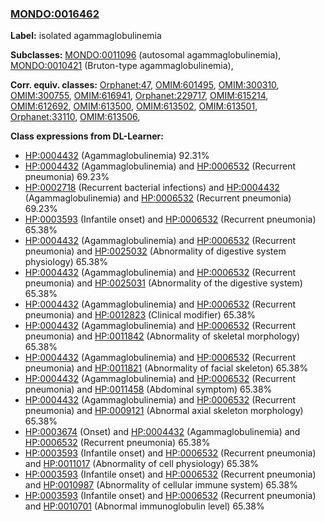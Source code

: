 
### [MONDO:0016462](http://purl.obolibrary.org/obo/MONDO_0016462)
**Label:** isolated agammaglobulinemia

**Subclasses:** [MONDO:0011096](http://purl.obolibrary.org/obo/MONDO_0011096) (autosomal agammaglobulinemia), [MONDO:0010421](http://purl.obolibrary.org/obo/MONDO_0010421) (Bruton-type agammaglobulinemia), 

**Corr. equiv. classes:** [Orphanet:47](http://www.orpha.net/ORDO/Orphanet_47), [OMIM:601495](http://purl.obolibrary.org/obo/OMIM_601495), [OMIM:300310](http://purl.obolibrary.org/obo/OMIM_300310), [OMIM:300755](http://purl.obolibrary.org/obo/OMIM_300755), [OMIM:616941](http://purl.obolibrary.org/obo/OMIM_616941), [Orphanet:229717](http://www.orpha.net/ORDO/Orphanet_229717), [OMIM:615214](http://purl.obolibrary.org/obo/OMIM_615214), [OMIM:612692](http://purl.obolibrary.org/obo/OMIM_612692), [OMIM:613500](http://purl.obolibrary.org/obo/OMIM_613500), [OMIM:613502](http://purl.obolibrary.org/obo/OMIM_613502), [OMIM:613501](http://purl.obolibrary.org/obo/OMIM_613501), [Orphanet:33110](http://www.orpha.net/ORDO/Orphanet_33110), [OMIM:613506](http://purl.obolibrary.org/obo/OMIM_613506), 

**Class expressions from DL-Learner:**

- [HP:0004432](http://purl.obolibrary.org/obo/HP_0004432) (Agammaglobulinemia) 92.31%
- [HP:0004432](http://purl.obolibrary.org/obo/HP_0004432) (Agammaglobulinemia) and [HP:0006532](http://purl.obolibrary.org/obo/HP_0006532) (Recurrent pneumonia) 69.23%
- [HP:0002718](http://purl.obolibrary.org/obo/HP_0002718) (Recurrent bacterial infections) and [HP:0004432](http://purl.obolibrary.org/obo/HP_0004432) (Agammaglobulinemia) and [HP:0006532](http://purl.obolibrary.org/obo/HP_0006532) (Recurrent pneumonia) 69.23%
- [HP:0003593](http://purl.obolibrary.org/obo/HP_0003593) (Infantile onset) and [HP:0006532](http://purl.obolibrary.org/obo/HP_0006532) (Recurrent pneumonia) 65.38%
- [HP:0004432](http://purl.obolibrary.org/obo/HP_0004432) (Agammaglobulinemia) and [HP:0006532](http://purl.obolibrary.org/obo/HP_0006532) (Recurrent pneumonia) and [HP:0025032](http://purl.obolibrary.org/obo/HP_0025032) (Abnormality of digestive system physiology) 65.38%
- [HP:0004432](http://purl.obolibrary.org/obo/HP_0004432) (Agammaglobulinemia) and [HP:0006532](http://purl.obolibrary.org/obo/HP_0006532) (Recurrent pneumonia) and [HP:0025031](http://purl.obolibrary.org/obo/HP_0025031) (Abnormality of the digestive system) 65.38%
- [HP:0004432](http://purl.obolibrary.org/obo/HP_0004432) (Agammaglobulinemia) and [HP:0006532](http://purl.obolibrary.org/obo/HP_0006532) (Recurrent pneumonia) and [HP:0012823](http://purl.obolibrary.org/obo/HP_0012823) (Clinical modifier) 65.38%
- [HP:0004432](http://purl.obolibrary.org/obo/HP_0004432) (Agammaglobulinemia) and [HP:0006532](http://purl.obolibrary.org/obo/HP_0006532) (Recurrent pneumonia) and [HP:0011842](http://purl.obolibrary.org/obo/HP_0011842) (Abnormality of skeletal morphology) 65.38%
- [HP:0004432](http://purl.obolibrary.org/obo/HP_0004432) (Agammaglobulinemia) and [HP:0006532](http://purl.obolibrary.org/obo/HP_0006532) (Recurrent pneumonia) and [HP:0011821](http://purl.obolibrary.org/obo/HP_0011821) (Abnormality of facial skeleton) 65.38%
- [HP:0004432](http://purl.obolibrary.org/obo/HP_0004432) (Agammaglobulinemia) and [HP:0006532](http://purl.obolibrary.org/obo/HP_0006532) (Recurrent pneumonia) and [HP:0011458](http://purl.obolibrary.org/obo/HP_0011458) (Abdominal symptom) 65.38%
- [HP:0004432](http://purl.obolibrary.org/obo/HP_0004432) (Agammaglobulinemia) and [HP:0006532](http://purl.obolibrary.org/obo/HP_0006532) (Recurrent pneumonia) and [HP:0009121](http://purl.obolibrary.org/obo/HP_0009121) (Abnormal axial skeleton morphology) 65.38%
- [HP:0003674](http://purl.obolibrary.org/obo/HP_0003674) (Onset) and [HP:0004432](http://purl.obolibrary.org/obo/HP_0004432) (Agammaglobulinemia) and [HP:0006532](http://purl.obolibrary.org/obo/HP_0006532) (Recurrent pneumonia) 65.38%
- [HP:0003593](http://purl.obolibrary.org/obo/HP_0003593) (Infantile onset) and [HP:0006532](http://purl.obolibrary.org/obo/HP_0006532) (Recurrent pneumonia) and [HP:0011017](http://purl.obolibrary.org/obo/HP_0011017) (Abnormality of cell physiology) 65.38%
- [HP:0003593](http://purl.obolibrary.org/obo/HP_0003593) (Infantile onset) and [HP:0006532](http://purl.obolibrary.org/obo/HP_0006532) (Recurrent pneumonia) and [HP:0010987](http://purl.obolibrary.org/obo/HP_0010987) (Abnormality of cellular immune system) 65.38%
- [HP:0003593](http://purl.obolibrary.org/obo/HP_0003593) (Infantile onset) and [HP:0006532](http://purl.obolibrary.org/obo/HP_0006532) (Recurrent pneumonia) and [HP:0010701](http://purl.obolibrary.org/obo/HP_0010701) (Abnormal immunoglobulin level) 65.38%


